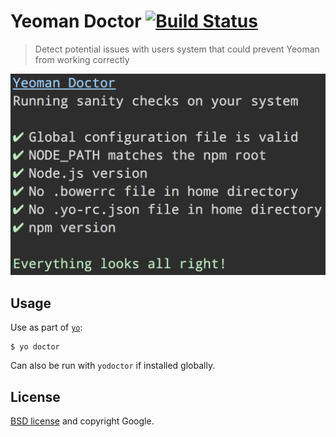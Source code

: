 # Yeoman Doctor [![Build Status](https://travis-ci.org/yeoman/doctor.svg?branch=master)](https://travis-ci.org/yeoman/doctor)

> Detect potential issues with users system that could prevent Yeoman from working correctly

![](screenshot.png)


## Usage

Use as part of [`yo`](https://github.com/yeoman/yo):

```
$ yo doctor
```

Can also be run with `yodoctor` if installed globally.


## License

[BSD license](http://opensource.org/licenses/bsd-license.php) and copyright Google.
